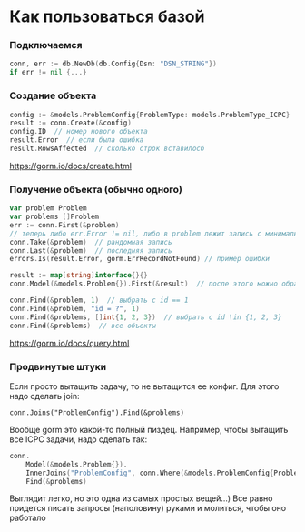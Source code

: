 # Как пользоваться базой

### Подключаемся

```go
conn, err := db.NewDb(db.Config{Dsn: "DSN_STRING"})
if err != nil {...}
```

### Создание объекта

```go
config := &models.ProblemConfig{ProblemType: models.ProblemType_ICPC}
result := conn.Create(&config)
config.ID  // номер нового объекта
result.Error  // если была ошибка
result.RowsAffected  // сколько строк вставилосб
```

https://gorm.io/docs/create.html

### Получение объекта (обычно одного)

```go
var problem Problem
var problems []Problem
err := conn.First(&problem)
// теперь либо err.Error != nil, либо в problem лежит запись с минимальным id
conn.Take(&problem)  // рандомная запись
conn.Last(&problem)  // последняя запись
errors.Is(result.Error, gorm.ErrRecordNotFound) // пример ошибки

result := map[string]interface{}{}
conn.Model(&models.Problem{}).First(&result)  // после этого можно обращаться как к мапе

conn.Find(&problem, 1)  // выбрать с id == 1
conn.Find(&problem, "id = ?", 1)
conn.Find(&problems, []int{1, 2, 3})  // выбрать с id \in {1, 2, 3}
conn.Find(&problems)  // все объекты
```

https://gorm.io/docs/query.html

### Продвинутые штуки

Если просто вытащить задачу, то не вытащится ее конфиг. Для этого надо сделать join:

``conn.Joins("ProblemConfig").Find(&problems)``

Вообще gorm это какой-то полный пиздец. Например, чтобы вытащить все ICPC задачи, надо сделать так:

```go
conn.
    Model(&models.Problem{}).
    InnerJoins("ProblemConfig", conn.Where(&models.ProblemConfig{ProblemType: models.ProblemType_ICPC})).
    Find(&problems)
```

Выглядит легко, но это одна из самых простых вещей...)
Все равно придется писать запросы (наполовину) руками и молиться, чтобы оно работало
